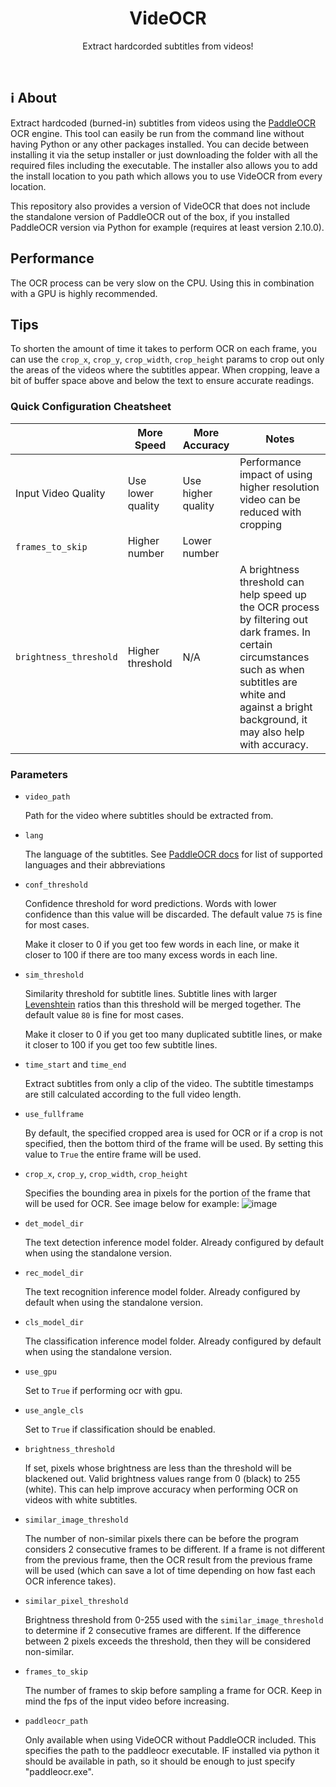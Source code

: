 <p align="center">
  <h1 align="center">VideOCR</h1>
  <p align="center">
    Extract hardcorded subtitles from videos!
    <br />
  </p>
</p>

<br>

## ℹ About

Extract hardcoded (burned-in) subtitles from videos using the [PaddleOCR](https://github.com/PaddlePaddle/PaddleOCR) OCR engine. This tool can easily be run from the command line without having Python or any other packages installed.
You can decide between installing it via the setup installer or just downloading the folder with all the required files including the executable.
The installer also allows you to add the install location to you path which allows you to use VideOCR from every location.

This repository also provides a version of VideOCR that does not include the standalone version of PaddleOCR out of the box, if you installed PaddleOCR version via Python for example (requires at least version 2.10.0).

## Performance

The OCR process can be very slow on the CPU. Using this in combination with a GPU is highly recommended.

## Tips

To shorten the amount of time it takes to perform OCR on each frame, you can use the `crop_x`, `crop_y`, `crop_width`, `crop_height` params to crop out only the areas of the videos where the subtitles appear. When cropping, leave a bit of buffer space above and below the text to ensure accurate readings.

### Quick Configuration Cheatsheet

|| More Speed | More Accuracy | Notes
-|------------|---------------|--------
Input Video Quality       | Use lower quality           | Use higher quality  | Performance impact of using higher resolution video can be reduced with cropping
`frames_to_skip`          | Higher number               | Lower number        |
`brightness_threshold`    | Higher threshold            | N/A                 | A brightness threshold can help speed up the OCR process by filtering out dark frames. In certain circumstances such as when subtitles are white and against a bright background, it may also help with accuracy.


### Parameters

- `video_path`

  Path for the video where subtitles should be extracted from.
  
- `lang`

  The language of the subtitles. See [PaddleOCR docs](https://github.com/PaddlePaddle/PaddleOCR/blob/release/2.6/doc/doc_en/multi_languages_en.md#5-support-languages-and-abbreviations) for list of supported languages and their abbreviations

- `conf_threshold`

  Confidence threshold for word predictions. Words with lower confidence than this value will be discarded. The default value `75` is fine for most cases. 

  Make it closer to 0 if you get too few words in each line, or make it closer to 100 if there are too many excess words in each line.

- `sim_threshold`

  Similarity threshold for subtitle lines. Subtitle lines with larger [Levenshtein](https://en.wikipedia.org/wiki/Levenshtein_distance) ratios than this threshold will be merged together. The default value `80` is fine for most cases.

  Make it closer to 0 if you get too many duplicated subtitle lines, or make it closer to 100 if you get too few subtitle lines.

- `time_start` and `time_end`

  Extract subtitles from only a clip of the video. The subtitle timestamps are still calculated according to the full video length.

- `use_fullframe`

  By default, the specified cropped area is used for OCR or if a crop is not specified, then the bottom third of the frame will be used. By setting this value to `True` the entire frame will be used.

- `crop_x`, `crop_y`, `crop_width`, `crop_height`

  Specifies the bounding area in pixels for the portion of the frame that will be used for OCR. See image below for example:
  ![image](https://user-images.githubusercontent.com/8058852/226201081-f4ec9a23-4cc8-48d4-b15c-6ea2ac29ae93.png)

- `det_model_dir`

  The text detection inference model folder. Already configured by default when using the standalone version.

- `rec_model_dir`
  
  The text recognition inference model folder. Already configured by default when using the standalone version.
  
- `cls_model_dir`
  
  The classification inference model folder. Already configured by default when using the standalone version.

- `use_gpu`

  Set to `True` if performing ocr with gpu.
  
- `use_angle_cls`

  Set to `True` if classification should be enabled.

- `brightness_threshold`
  
  If set, pixels whose brightness are less than the threshold will be blackened out. Valid brightness values range from 0 (black) to 255 (white). This can help improve accuracy when performing OCR on videos with white subtitles.

- `similar_image_threshold`

  The number of non-similar pixels there can be before the program considers 2 consecutive frames to be different. If a frame is not different from the previous frame, then the OCR result from the previous frame will be used (which can save a lot of time depending on how fast each OCR inference takes).

- `similar_pixel_threshold`

  Brightness threshold from 0-255 used with the `similar_image_threshold` to determine if 2 consecutive frames are different. If the difference between 2 pixels exceeds the threshold, then they will be considered non-similar.

- `frames_to_skip`

  The number of frames to skip before sampling a frame for OCR. Keep in mind the fps of the input video before increasing.
  
- `paddleocr_path`

  Only available when using VideOCR without PaddleOCR included. This specifies the path to the paddleocr executable. IF installed via python it should be available in path, so it should be enough to just specify "paddleocr.exe".
  
  
